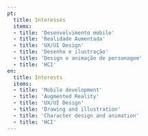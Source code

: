 ```yaml
---
pt:
  title: Interesses
  items:
  - title: 'Desenvolvimento mobile'
  - title: 'Realidade Aumentada'
  - title: 'UX/UI Design'
  - title: 'Desenho e ilustração'
  - title: 'Design e animação de personagem'
  - title: 'HCI'
en:
  title: Interests
  items:
  - title: 'Mobile development'
  - title: 'Augmented Reality'
  - title: 'UX/UI Design'
  - title: 'Drawing and illustration'
  - title: 'Character design and animation'
  - title: 'HCI'
---
```

